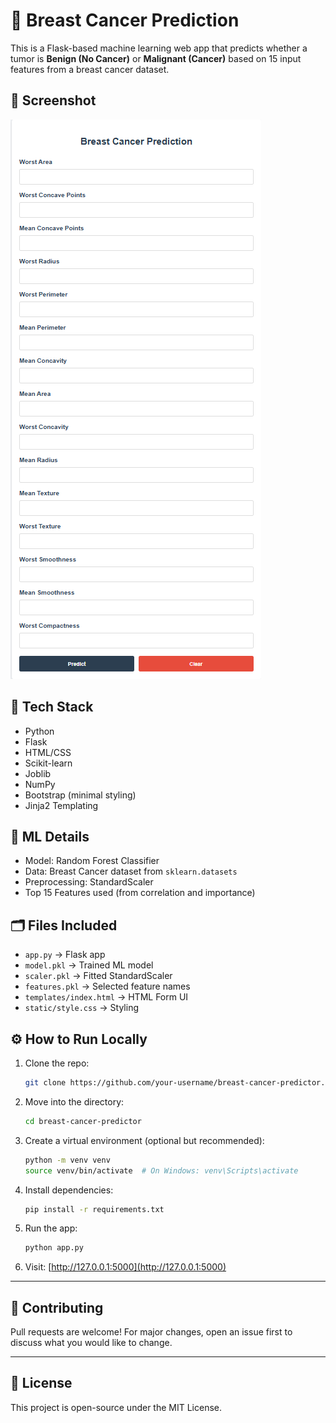 # 🧬 Breast Cancer Prediction

This is a Flask-based machine learning web app that predicts whether a tumor is **Benign (No Cancer)** or **Malignant (Cancer)** based on 15 input features from a breast cancer dataset.

## 📸 Screenshot

![App Screenshot](Screenshot.png)

## 🚀 Tech Stack

- Python
- Flask
- HTML/CSS
- Scikit-learn
- Joblib
- NumPy
- Bootstrap (minimal styling)
- Jinja2 Templating

## 🧠 ML Details

- Model: Random Forest Classifier
- Data: Breast Cancer dataset from `sklearn.datasets`
- Preprocessing: StandardScaler
- Top 15 Features used (from correlation and importance)

## 🗂️ Files Included

- `app.py` → Flask app
- `model.pkl` → Trained ML model
- `scaler.pkl` → Fitted StandardScaler
- `features.pkl` → Selected feature names
- `templates/index.html` → HTML Form UI
- `static/style.css` → Styling

## ⚙️ How to Run Locally

1. Clone the repo:
    ```bash
    git clone https://github.com/your-username/breast-cancer-predictor.git
    ```

2. Move into the directory:
    ```bash
    cd breast-cancer-predictor
    ```

3. Create a virtual environment (optional but recommended):
    ```bash
    python -m venv venv
    source venv/bin/activate  # On Windows: venv\Scripts\activate
    ```

4. Install dependencies:
    ```bash
    pip install -r requirements.txt
    ```

5. Run the app:
    ```bash
    python app.py
    ```

6. Visit: [http://127.0.0.1:5000](http://127.0.0.1:5000)

---

## 🤝 Contributing

Pull requests are welcome! For major changes, open an issue first to discuss what you would like to change.

---

## 📄 License

This project is open-source under the MIT License.
